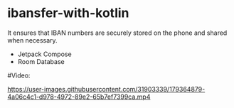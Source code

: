 # ibansfer-with-kotlin

It ensures that IBAN numbers are securely stored on the phone and shared when necessary.

- Jetpack Compose
- Room Database


#Video:


https://user-images.githubusercontent.com/31903339/179364879-4a06c4c1-d978-4972-89e2-65b7ef7399ca.mp4

